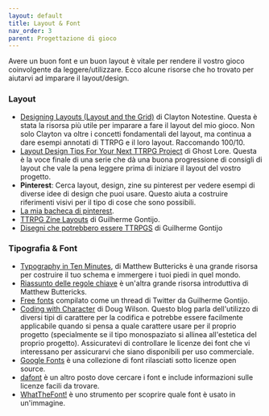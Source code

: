 ```yaml
---
layout: default
title: Layout & Font
nav_order: 3
parent: Progettazione di gioco
---
```

Avere un buon font e un buon layout è vitale per rendere il vostro gioco coinvolgente da leggere/utilizzare. Ecco alcune risorse che ho trovato per aiutarvi ad imparare il layout/design.

### Layout
- [Designing Layouts (Layout and the Grid)](https://www.theexplorersco.com/home/2019/7/20/exploring-layout) di Clayton Notestine. Questa è stata la risorsa più utile per imparare a fare il layout del mio gioco. Non solo Clayton va oltre i concetti fondamentali del layout, ma continua a dare esempi annotati di TTRPG e il loro layout. Raccomando 100/10.
- [Layout Design Tips For Your Next TTRPG Project](https://ghostlorestudios.com/layout-design-tips-for-your-next-ttrpg-project/) di Ghost Lore. Questa è la voce finale di una serie che dà una buona progressione di consigli di layout che vale la pena leggere prima di iniziare il layout del vostro progetto.
- **Pinterest**: Cerca layout, design, zine su pinterest per vedere esempi di diverse idee di design che puoi usare. Questo aiuta a costruire riferimenti visivi per il tipo di cose che sono possibili.
- [La mia bacheca di pinterest](https://pin.it/1OIQmGq).
- [TTRPG Zine Layouts](https://pin.it/42u4uaC) di Guilherme Gontijo.
- [Disegni che potrebbero essere TTRPGS](https://www.pinterest.com/gontijodesign/ttrpg-zines-could-look-like-this/?invite_code=9aa2c221ccca41069445ba3e84693972&sender=478578035310725364) di Guilherme Gontijo

### Tipografia & Font
- [Typography in Ten Minutes](https://practicaltypography.com/typography-in-ten-minutes.html), di Matthew Buttericks è una grande risorsa per costruire il tuo schema e immergere i tuoi piedi in quel mondo.
- [Riassunto delle regole chiave](https://practicaltypography.com/summary-of-key-rules.html) è un'altra grande risorsa introduttiva di Matthew Buttericks.
- [Free fonts](https://twitter.com/gontijodesign/status/1394624373823348737?s=27) compilato come un thread di Twitter da Guilherme Gontijo.
- [Coding with Character](https://realdougwilson.com/writing/coding-with-character) di Doug Wilson. Questo blog parla dell'utilizzo di diversi tipi di carattere per la codifica e potrebbe essere facilmente applicabile quando si pensa a quale carattere usare per il proprio progetto (specialmente se il tipo monospaziato si allinea all'estetica del proprio progetto). Assicuratevi di controllare le licenze dei font che vi interessano per assicurarvi che siano disponibili per uso commerciale.
- [Google Fonts](https://fonts.google.com/?category=Display) è una collezione di font rilasciati sotto licenze open source.
- [dafont](https://www.dafont.com/) è un altro posto dove cercare i font e include informazioni sulle licenze facili da trovare.
- [WhatTheFont!](https://www.myfonts.com/WhatTheFont/) è uno strumento per scoprire quale font è usato in un'immagine.